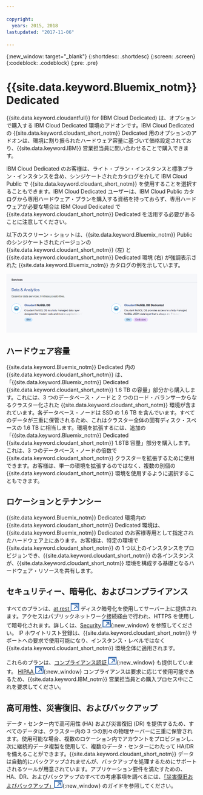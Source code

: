 ```yaml
---

copyright:
  years: 2015, 2018
lastupdated: "2017-11-06"

---
```


{:new_window: target="_blank"}
{:shortdesc: .shortdesc}
{:screen: .screen}
{:codeblock: .codeblock}
{:pre: .pre}

<!-- Acrolinx: 2017-02-23 -->

# {{site.data.keyword.Bluemix_notm}} Dedicated

{{site.data.keyword.cloudantfull}} for (IBM Cloud Dedicated) は、オプションで購入する IBM Cloud Dedicated 環境のアドオンです。IBM Cloud Dedicated の {{site.data.keyword.cloudant_short_notm}} Dedicated 用のオプションのアドオンは、環境に割り振られたハードウェア容量に基づいて価格設定されており、{{site.data.keyword.IBM}} 営業担当員に問い合わせることで購入できます。  

IBM Cloud Dedicated のお客様は、ライト・プラン・インスタンスと標準プラン・インスタンスを含め、シンジケートされたカタログを介して IBM Cloud Public で {{site.data.keyword.cloudant_short_notm}} を使用することを選択することもできます。IBM Cloud Dedicated ユーザーは、IBM Cloud Public カタログから専用ハードウェア・プランを購入する資格を持っておらず、専用ハードウェアが必要な場合は IBM Cloud Dedicated で {{site.data.keyword.cloudant_short_notm}} Dedicated を活用する必要があることに注意してください。   

以下のスクリーン・ショットは、{{site.data.keyword.Bluemix_notm}} Public のシンジケートされたバージョンの {{site.data.keyword.cloudant_short_notm}} (左) と {{site.data.keyword.cloudant_short_notm}} Dedicated 環境 (右) が強調表示された {{site.data.keyword.Bluemix_notm}} カタログの例を示しています。  

![{{site.data.keyword.cloudant_short_notm}} カタログ](../images/bluemix_catalog.png)

## ハードウェア容量 

{{site.data.keyword.Bluemix_notm}} Dedicated 内の {{site.data.keyword.cloudant_short_notm}} は、「{{site.data.keyword.Bluemix_notm}} Dedicated
{{site.data.keyword.cloudant_short_notm}} 1.6 TB の容量」部分から購入します。これには、3 つのデータベース・ノードと 2 つのロード・バランサーからなるクラスター化された {{site.data.keyword.cloudant_short_notm}} 環境が含まれています。各データベース・ノードは SSD の 1.6 TB を含んでいます。すべてのデータが三重に保管されるため、これはクラスター全体の固有ディスク・スペースの 1.6 TB に相当します。環境を拡張するには、追加の「{{site.data.keyword.Bluemix_notm}} Dedicated
{{site.data.keyword.cloudant_short_notm}} 1.6TB 容量」部分を購入します。これは、3 つのデータベース・ノードの倍数で {{site.data.keyword.cloudant_short_notm}} クラスターを拡張するために使用できます。お客様は、単一の環境を拡張するのではなく、複数の別個の {{site.data.keyword.cloudant_short_notm}} 環境を使用するように選択することもできます。

## ロケーションとテナンシー 

{{site.data.keyword.Bluemix_notm}} Dedicated 環境内の {{site.data.keyword.cloudant_short_notm}} Dedicated 環境は、{{site.data.keyword.Bluemix_notm}} Dedicated のお客様専用として指定されたハードウェア上にあります。お客様は、特定の環境で {{site.data.keyword.cloudant_short_notm}} の 1 つ以上のインスタンスをプロビジョンでき、{{site.data.keyword.cloudant_short_notm}} の各インスタンスが、{{site.data.keyword.cloudant_short_notm}} 環境を構成する基礎となるハードウェア・リソースを共有します。 

## セキュリティー、暗号化、およびコンプライアンス 

すべてのプランは、[at rest ![外部リンク・アイコン](../images/launch-glyph.svg "外部リンク・アイコン")](https://en.wikipedia.org/wiki/Data_at_rest) ディスク暗号化を使用してサーバー上に提供されます。アクセスはパブリックネットワーク接続経由で行われ、HTTPS を使用して暗号化されます。詳しくは、[Security ![外部リンク・アイコン](../images/launch-glyph.svg "外部リンク・アイコン")](https://console.bluemix.net/docs/services/Cloudant/offerings/security.html#security){:new_window} を参照してください。 
IP ホワイトリスト登録は、{{site.data.keyword.cloudant_short_notm}} サポートへの要求で使用可能になり、インスタンス・レベルではなく {{site.data.keyword.cloudant_short_notm}} 環境全体に適用されます。 

これらのプランは、[コンプライアンス認証 ![ 外部リンク・アイコン](../images/launch-glyph.svg "外部リンク・アイコン")](https://console.bluemix.net/docs/services/Cloudant/offerings/compliance.html#cloudant-security-compliance){:new_window} も提供しています。 
[HIPAA ![外部リンク・アイコン](../images/launch-glyph.svg "外部リンク・アイコン")](https://en.wikipedia.org/wiki/Health_Insurance_Portability_and_Accountability_Act){:new_window} コンプライアンスは要求に応じて使用可能であるため、{{site.data.keyword.IBM_notm}} 営業担当員との購入プロセス中にこれを要求してください。 

## 高可用性、災害復旧、およびバックアップ 

データ・センター内で高可用性 (HA) および災害復旧 (DR) を提供するため、すべてのデータは、クラスター内の 3 つの別々の物理サーバーに三重に保管されます。使用可能な場合、複数のロケーション内でアカウントをプロビジョンし、次に継続的データ複製を使用して、複数のデータ・センターにわたって HA/DR を備えることができます。{{site.data.keyword.cloudant_short_notm}} データは自動的にバックアップされませんが、バックアップを処理するためにサポートされるツールが用意されています。アプリケーション要件を満たすための、HA、DR、およびバックアップのすべての考慮事項を調べるには、[「災害復旧およびバックアップ」![外部リンク・アイコン](../images/launch-glyph.svg "外部リンク・アイコン")](https://console.bluemix.net/docs/services/Cloudant/guides/disaster-recovery-and-backup.html#disaster-recovery-and-backup){:new_window} のガイドを参照してください。
